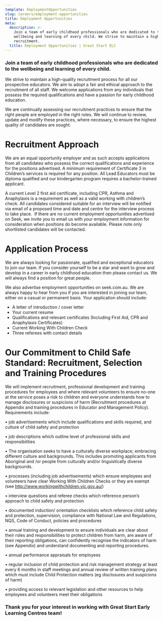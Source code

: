 ```yaml
---
template: EmploymentOpportunities
slug: careers/employment-opportunities
title: Employment Opportunities
meta:
  description: >-
    Join a team of early childhood professionals who are dedicated to the
    wellbeing and learning of every child. We strive to maintain a high-quality
    recruitment.
  title: Employment Opportunities | Great Start ELC
---
```

### Join a team of early childhood professionals who are dedicated to the wellbeing and learning of every child.

We strive to maintain a high-quality recruitment process for all our prospective educators. We aim to adopt a fair and ethical approach to the recruitment of all staff. We welcome applications from any individuals that possess the required qualifications and have a passion for early childhood education.

We are continually assessing our recruitment practices to ensure that the right people are employed in the right roles. We will continue to review, update and modify these practices, where necessary, to ensure the highest quality of candidates are sought.

# Recruitment Approach

We are an equal opportunity employer and as such accepts applications from all candidates who possess the correct qualifications and experience for the positions advertised.
A minimum requirement of Certificate 3 in Children’s services is required for any position. All Lead Educators must be diploma qualified and our kindergarten program requires a bachelor-trained applicant.

A current Level 2 first aid certificate, including CPR, Asthma and Anaphylaxis is a requirement as well as a valid working with children’s check.
All candidates considered suitable for an interview will be notified via email of a proposed time and date and centre for the interview process to take place.  If there are no current employment opportunities advertised on Seek, we invite you to email us with your employment information for consideration when positions do become available. Please note only shortlisted candidates will be contacted.

# Application Process

We are always looking for passionate, qualified and exceptional educators to join our team. If you consider yourself to be a star and want to grow and develop in a career in early childhood education then please contact us. We will always find a position for great people.

We also advertise employment opportunities on seek.com.au. We are always happy to hear from you if you are interested in joining our team, either on a casual or permanent basis.
Your application should include:

* A letter of introduction / cover letter
* Your current resume
* Qualifications and relevant certificates (Including First Aid, CPR and Anaphylaxis Certificates)
* Current Working With Children Check
* Three referees with contact details



# Our Commitment to Child Safe Standard: Recruitment, Selection and Training Procedures 

We will  implement recruitment, professional development and training procedures for employees and where relevant volunteers to ensure no-one at the service poses a risk to children and everyone  understands how to manage disclosures or suspicions of harm (Recruitment procedures at Appendix and training procedures in Educator and Management Policy). Requirements include:

•	 job advertisements which include qualifications and skills required, and culture of child safety and protection

•	job descriptions which outline level of professional skills and responsibilities 

•	The organisation seeks to have a culturally diverse workplace; embracing different culture and backgrounds. This includes promoting applicants from Aboriginal and /or people from culturally and/or linguistically diverse backgrounds.

•	processes (including job advertisements) which ensure employees and volunteers have clear Working With Children Checks or they are exempt (see http://www.workingwithchildren.vic.gov.au/)

•	interview questions and referee checks which reference person’s approach to child safety and protection

•	documented induction/ orientation checklists which reference child safety and protection, supervision, compliance with National Law and Regulations, NQS, Code of Conduct, policies and procedures

•	annual training and development to ensure individuals are clear about their roles and responsibilities to protect children from harm, are aware of their reporting obligations, can confidently recognise the indicators of harm (see Appendix) and understand documenting and reporting procedures. 

•	annual performance appraisals for employees 

•	regular inclusion of child protection and risk management strategy at least every 6 months in staff meetings and annual review of written training plans which must include Child Protection matters (eg disclosures and suspicions of harm)

•	providing access to relevant legislation and other resources to help employees and volunteers meet their obligations 



### Thank you for your interest in working with Great Start Early Learning Centres team!
